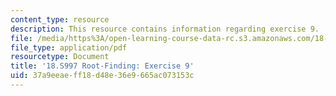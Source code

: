 ```yaml
---
content_type: resource
description: This resource contains information regarding exercise 9.
file: /media/https%3A/open-learning-course-data-rc.s3.amazonaws.com/18-s997-introduction-to-matlab-programming-fall-2011/37a9eeaeff18d48e36e9665ac073153c_MIT18_S997F11_Exercise_9.pdf
file_type: application/pdf
resourcetype: Document
title: '18.S997 Root-Finding: Exercise 9'
uid: 37a9eeae-ff18-d48e-36e9-665ac073153c
---
```

